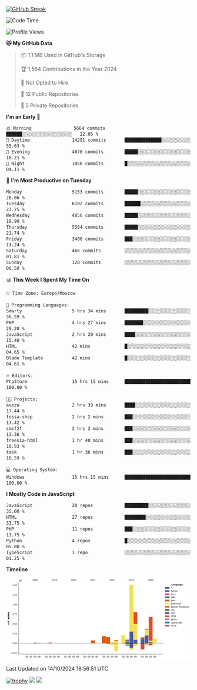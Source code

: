 [![GitHub Streak](https://github-readme-streak-stats.herokuapp.com/?user=yogik10)](https://git.io/streak-stats)
<!--START_SECTION:waka-->
![Code Time](http://img.shields.io/badge/Code%20Time-916%20hrs%204%20mins-blue)

![Profile Views](http://img.shields.io/badge/Profile%20Views-0-blue)

**🐱 My GitHub Data** 

> 📦 1.1 MB Used in GitHub's Storage 
 > 
> 🏆 1,564 Contributions in the Year 2024
 > 
> 🚫 Not Opted to Hire
 > 
> 📜 12 Public Repositories 
 > 
> 🔑 5 Private Repositories 
 > 
**I'm an Early 🐤** 

```text
🌞 Morning                5664 commits        ██████░░░░░░░░░░░░░░░░░░░   22.05 % 
🌆 Daytime                14291 commits       ██████████████░░░░░░░░░░░   55.63 % 
🌃 Evening                4678 commits        █████░░░░░░░░░░░░░░░░░░░░   18.21 % 
🌙 Night                  1056 commits        █░░░░░░░░░░░░░░░░░░░░░░░░   04.11 % 
```
📅 **I'm Most Productive on Tuesday** 

```text
Monday                   5153 commits        █████░░░░░░░░░░░░░░░░░░░░   20.06 % 
Tuesday                  6102 commits        ██████░░░░░░░░░░░░░░░░░░░   23.75 % 
Wednesday                4856 commits        █████░░░░░░░░░░░░░░░░░░░░   18.90 % 
Thursday                 5584 commits        █████░░░░░░░░░░░░░░░░░░░░   21.74 % 
Friday                   3400 commits        ███░░░░░░░░░░░░░░░░░░░░░░   13.24 % 
Saturday                 466 commits         ░░░░░░░░░░░░░░░░░░░░░░░░░   01.81 % 
Sunday                   128 commits         ░░░░░░░░░░░░░░░░░░░░░░░░░   00.50 % 
```


📊 **This Week I Spent My Time On** 

```text
🕑︎ Time Zone: Europe/Moscow

💬 Programming Languages: 
Smarty                   5 hrs 34 mins       █████████░░░░░░░░░░░░░░░░   36.59 % 
PHP                      4 hrs 27 mins       ███████░░░░░░░░░░░░░░░░░░   29.20 % 
JavaScript               2 hrs 20 mins       ████░░░░░░░░░░░░░░░░░░░░░   15.40 % 
HTML                     42 mins             █░░░░░░░░░░░░░░░░░░░░░░░░   04.65 % 
Blade Template           42 mins             █░░░░░░░░░░░░░░░░░░░░░░░░   04.61 % 

🔥 Editors: 
PhpStorm                 15 hrs 15 mins      █████████████████████████   100.00 % 

🐱‍💻 Projects: 
aveza                    2 hrs 39 mins       ████░░░░░░░░░░░░░░░░░░░░░   17.44 % 
fossa-shop               2 hrs 2 mins        ███░░░░░░░░░░░░░░░░░░░░░░   13.42 % 
smsf2f                   2 hrs 2 mins        ███░░░░░░░░░░░░░░░░░░░░░░   13.36 % 
freesia-html             1 hr 40 mins        ███░░░░░░░░░░░░░░░░░░░░░░   10.93 % 
task                     1 hr 36 mins        ███░░░░░░░░░░░░░░░░░░░░░░   10.59 % 

💻 Operating System: 
Windows                  15 hrs 15 mins      █████████████████████████   100.00 % 
```

**I Mostly Code in JavaScript** 

```text
JavaScript               28 repos            █████████░░░░░░░░░░░░░░░░   35.00 % 
HTML                     27 repos            ████████░░░░░░░░░░░░░░░░░   33.75 % 
PHP                      11 repos            ███░░░░░░░░░░░░░░░░░░░░░░   13.75 % 
Python                   4 repos             █░░░░░░░░░░░░░░░░░░░░░░░░   05.00 % 
TypeScript               1 repo              ░░░░░░░░░░░░░░░░░░░░░░░░░   01.25 % 
```



**Timeline**

![Lines of Code chart](https://raw.githubusercontent.com/Yogik10/Yogik10/main/assets/bar_graph.png)


 Last Updated on 14/10/2024 18:56:51 UTC
<!--END_SECTION:waka-->
[![trophy](https://github-profile-trophy.vercel.app/?username=yogik10)](https://github.com/ryo-ma/github-profile-trophy)
![](https://github-profile-summary-cards.vercel.app/api/cards/profile-details?username=yogik10&theme=solarized_dark)
![](https://github-profile-summary-cards.vercel.app/api/cards/most-commit-language?username=yogik10&theme=solarized_dark)


